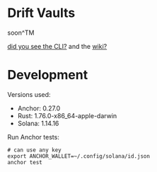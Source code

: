 # Drift Vaults

soon^TM

[did you see the CLI?](./ts/sdk/README.md) and the [wiki?](https://github.com/drift-labs/drift-vaults/wiki)

# Development

Versions used:

* Anchor: 0.27.0
* Rust: 1.76.0-x86_64-apple-darwin
* Solana: 1.14.16

Run Anchor tests:
```
# can use any key
export ANCHOR_WALLET=~/.config/solana/id.json
anchor test
```

